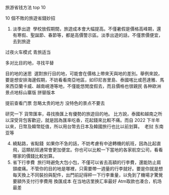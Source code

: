 旅游省钱方法 top 10




10 個不敗的旅遊省錢妙招

1. 淡季出遊 
學校放假期間，旅遊成本會大幅提高。不僅暑假是價格高峰期，還有寒假、聖誕節、春節等，都是高價警示區。淡季出遊的話，不僅票價便宜，去到旅遊

过夜火车模式
青旅适当  

多对比目的地，寻找平替

目的地的迷思 
選對旅行目的地，可能會在價格上帶來天與地的差別。舉例來說，要是想安排海邊假期，不妨看看南亞地區，如印尼峇里島、泰國喀比或芭達雅、馬來西亞蘭卡威、越南峴港等地，不僅能悠閒度假去，而且價格也很親民
各种欧洲景点地标山寨版 拼替版本

提前查看门票 忽略太贵的地方
没特色的景点不要去

研究一下
貨幣匯率，尋找換匯上有優勢的旅遊目的地。
比方說，泰國和越南之所以深受背包客歡迎，就是因為匯率吃香，花起錢來比較不痛。而自 2022 下半年以來，日幣及韓幣貶值，所以用台幣去日本及韓國旅行也比以前划算。 
老挝 东南亚等

4. 繞點路，省點錢 
如果你不急的話，不妨考慮有中途轉機的航班，因為比起直飛，這類航班通常會更加便宜。你也可以比較一下當地的各家航空公司，看看哪家的價錢比較划算。 
6. 省下行李費 
旅行時避免大包小包，不僅可以省去高額的行李費，還能防止肩頸痠痛。不管你的目的地是哪裡，只需要帶一週量的行李就好。要是你就是想每天換上不同裝扮與配件，出門前記得秤一下行李重量，以免到了機場才驚覺要額外支付行李費用
換匯成本 在当地店里换汇率最好
Atm取款也凑合，机场最差

